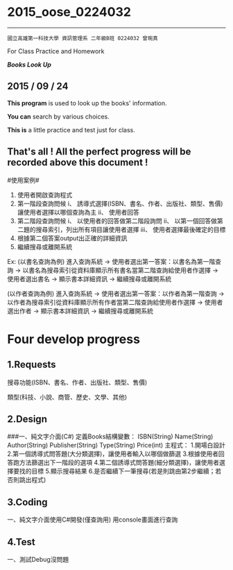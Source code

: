 # 2015_oose_0224032
****

    國立高雄第一科技大學 資訊管理系 二年級B班 0224032 曾琬真
For Class Practice and Homework

***Books Look Up***
## 2015 / 09 / 24 

**This program** is used to look up the books' information.
 
**You can** search by various choices.
 
**This is** a little practice and test just for class. 
 
## That's all ! All the perfect progress will be recorded above this document ! 

#使用案例#
1.	使用者開啟查詢程式
2.	第一階段查詢問候
	i、	誘導式選擇(ISBN、書名、作者、出版社、類型、售價)讓使用者選擇以哪個查詢為主
	ii、	使用者回答
3.	第二階段查詢問候
	i、	以使用者的回答做第二階段詢問
	ii、	以第一個回答做第二題的搜尋索引，列出所有項目讓使用者選擇
	iii、	使用者選擇最後確定的目標
4.	根據第二個答案output出正確的詳細資訊
5.	繼續搜尋或離開系統

Ex:
(以書名查詢為例)
進入查詢系統 → 使用者選出第一答案：以書名為第一階查詢 → 以書名為搜尋索引從資料庫顯示所有書名當第二階查詢給使用者作選擇 → 使用者選出書名 → 顯示書本詳細資訊 → 繼續搜尋或離開系統

(以作者查詢為例)
進入查詢系統 → 使用者選出第一答案：以作者為第一階查詢 → 以作者為搜尋索引從資料庫顯示所有作者當第二階查詢給使用者作選擇 → 使用者選出作者 → 顯示書本詳細資訊 → 繼續搜尋或離開系統


# Four develop progress 
## 1.Requests 
搜尋功能(ISBN、書名、作者、出版社、類型、售價)

類型(科技、小說、商管、歷史、文學、其他)
## 2.Design 
###一、純文字介面(C#)
    定義Books結構變數：
			ISBN(String)
			Name(String)
			Author(String)
			Publisher(String)
			Type(String)
			Price(int)
	主程式：
			1.開場白設計
			2.第一個誘導式問答題(大分類選擇)，讓使用者輸入以哪個做篩選
			3.根據使用者回答跑方法篩選出下一階段的選項
			4.第二個誘導式問答題(細分類選擇)，讓使用者選擇要找的目標
			5.顯示搜尋結果
			6.是否繼續下一筆搜尋(若是則跳由第2步繼續；若否則跳出程式)	

## 3.Coding 
一、純文字介面使用C#開發(僅查詢用)
用console畫面進行查詢

## 4.Test 
一、測試Debug沒問題

